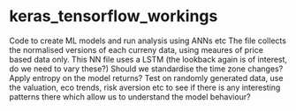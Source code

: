 # keras_tensorflow_workings
Code to create ML models and run analysis using ANNs etc
The file collects the normalised versions of each curreny data, using meaures of price based 
data only.
This NN file uses a LSTM (the lookback again is of interest, do we need to vary these?)
Should we standardise the time zone changes? Apply entropy on the model returns? 
Test on randomly generated data, use the valuation, eco trends, risk aversion etc to 
see if there is any interesting patterns there which allow us to understand the model behaviour?

